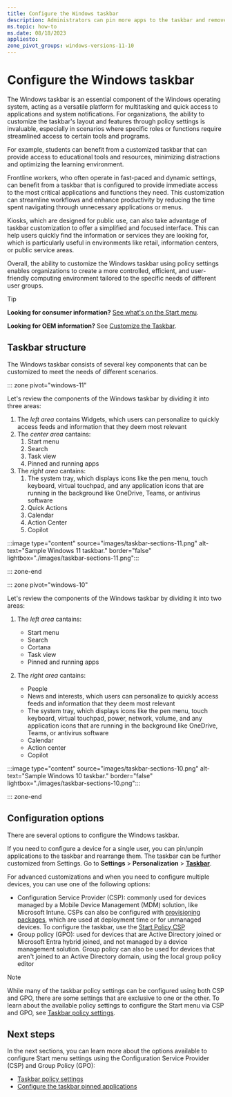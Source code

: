 ```yaml
---
title: Configure the Windows taskbar
description: Administrators can pin more apps to the taskbar and remove default pinned apps from the taskbar by adding a section to a layout modification XML file.
ms.topic: how-to
ms.date: 08/18/2023
appliesto:
zone_pivot_groups: windows-versions-11-10
---
```


# Configure the Windows taskbar

The Windows taskbar is an essential component of the Windows operating system, acting as a versatile platform for multitasking and quick access to applications and system notifications. For organizations, the ability to customize the taskbar's layout and features through policy settings is invaluable, especially in scenarios where specific roles or functions require streamlined access to certain tools and programs.

For example, students can benefit from a customized taskbar that can provide access to educational tools and resources, minimizing distractions and optimizing the learning environment.

Frontline workers, who often operate in fast-paced and dynamic settings, can benefit from a taskbar that is configured to provide immediate access to the most critical applications and functions they need. This customization can streamline workflows and enhance productivity by reducing the time spent navigating through unnecessary applications or menus.

Kiosks, which are designed for public use, can also take advantage of taskbar customization to offer a simplified and focused interface. This can help users quickly find the information or services they are looking for, which is particularly useful in environments like retail, information centers, or public service areas.

Overall, the ability to customize the Windows taskbar using policy settings enables organizations to create a more controlled, efficient, and user-friendly computing environment tailored to the specific needs of different user groups.

> [!TIP]
> **Looking for consumer information?** [See what's on the Start menu](https://support.microsoft.com/help/17195/windows-10-see-whats-on-the-menu).
>
> **Looking for OEM information?** See [Customize the Taskbar](/windows-hardware/customize/desktop/customize-the-windows-11-taskbar).

## Taskbar structure

The Windows taskbar consists of several key components that can be customized to meet the needs of different scenarios.

::: zone pivot="windows-11"

Let's review the components of the Windows taskbar by dividing it into three areas:

1. The *left area* contains Widgets, which users can personalize to quickly access feeds and information that they deem most relevant
1. The *center area* cantains:
    1. Start menu
    1. Search
    1. Task view
    1. Pinned and running apps
1. The *right area* cantains:
    1. The system tray, which displays icons like the pen menu, touch keyboard, virtual touchpad, and any application icons that are running in the background like OneDrive, Teams, or antivirus software
    1. Quick Actions
    1. Calendar
    1. Action Center
    1. Copilot

:::image type="content" source="images/taskbar-sections-11.png" alt-text="Sample Windows 11 taskbar." border="false" lightbox="./images/taskbar-sections-11.png":::

::: zone-end

::: zone pivot="windows-10"

Let's review the components of the Windows taskbar by dividing it into two areas:

1. The *left area* cantains:
    - Start menu
    - Search
    - Cortana
    - Task view
    - Pinned and running apps

1. The *right area* cantains:
    - People
    - News and interests, which users can personalize to quickly access feeds and information that they deem most relevant
    - The system tray, which displays icons like the pen menu, touch keyboard, virtual touchpad, power, network, volume, and any application icons that are running in the background like OneDrive, Teams, or antivirus software
    - Calendar
    - Action center
    - Copilot

:::image type="content" source="images/taskbar-sections-10.png" alt-text="Sample Windows 10 taskbar." border="false" lightbox="./images/taskbar-sections-10.png":::

::: zone-end

## Configuration options

There are several options to configure the Windows taskbar.

If you need to configure a device for a single user, you can pin/unpin applications to the taskbar and rearrange them. The taskbar can be further customized from Settings. Go to **Settings** > **Personalization** > **[Taskbar](ms-settings:taskbar)**.

For advanced customizations and when you need to configure multiple devices, you can use one of the following options:

- Configuration Service Provider (CSP): commonly used for devices managed by a Mobile Device Management (MDM) solution, like Microsoft Intune. CSPs can also be configured with [provisioning packages](../provisioning-packages/how-it-pros-can-use-configuration-service-providers.md#csps-in-windows-configuration-designer), which are used at deployment time or for unmanaged devices. To configure the taskbar, use the [Start Policy CSP][WIN-1]
- Group policy (GPO): used for devices that are Active Directory joined or Microsoft Entra hybrid joined, and not managed by a device management solution. Group policy can also be used for devices that aren't joined to an Active Directory domain, using the local group policy editor

> [!NOTE]
> While many of the taskbar policy settings can be configured using both CSP and GPO, there are some settings that are exclusive to one or the other. To learn about the available policy settings to configure the Start menu via CSP and GPO, see [Taskbar policy settings](policy-settings.md).

## Next steps

In the next sections, you can learn more about the options available to configure Start menu settings using the Configuration Service Provider (CSP) and Group Policy (GPO):

- [Taskbar policy settings](policy-settings.md)
- [Configure the taskbar pinned applications](pinned-apps.md)

<!--links-->

[WIN-1]: /windows/client-management/mdm/policy-csp-start
